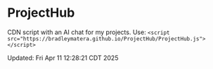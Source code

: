 # ProjectHub
CDN script with an AI chat for my projects.
Use: `<script src="https://bradleymatera.github.io/ProjectHub/ProjectHub.js"></script>`

Updated: Fri Apr 11 12:28:21 CDT 2025
